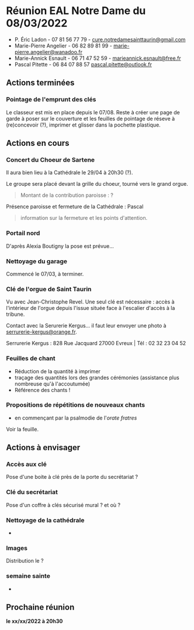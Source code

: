 # Réunion EAL Notre Dame du 08/03/2022

* P. Éric Ladon - 07 81 56 77 79 - cure.notredamesainttaurin@gmail.com
* Marie-Pierre Angelier - 06 82 89 81 99 - marie-pierre.angelier@wanadoo.fr
* Marie-Annick Esnault - 06 71 47 52 59 - marieannick.esnault@free.fr
* Pascal Pitette - 06 84 07 88 57 pascal.pitette@outlook.fr 

## Actions terminées

### Pointage de l'emprunt des clés

Le classeur est mis en place depuis le 07/08. Reste à créer une page de garde à poser sur le couverture et les feuilles de pointage de réseve à (re)concevoir (?), imprimer et glisser dans la pochette plastique.

## Actions en cours

### Concert du Choeur de Sartene

Il aura bien lieu à la Cathédrale le 29/04 à 20h30 (?).

Le groupe sera placé devant la grille du choeur, tourné vers le grand orgue.

> Montant de la contribution paroisse : ?

Présence paroisse et fermeture de la Cathédrale : Pascal

> information sur la fermeture et les points d'attention.

### Portail nord

D'après Alexia Boutigny la pose est prévue...

### Nettoyage du garage

Commencé le 07/03, à terminer.

### Clé de l'orgue de Saint Taurin

Vu avec Jean-Christophe Revel. Une seul clé est nécessaire : accès à l'intérieur de l'orgue depuis l'issue située face à l'escalier d'accès à la tribune.

Contact avec la Serurerie Kergus... il faut leur envoyer une photo à serrurerie-kergus@orange.fr.

Serrurerie Kergus : 828 Rue Jacquard 27000 Evreux | Tél : 02 32 23 04 52

### Feuilles de chant

* Réduction de la quantité à imprimer
* traçage des quantités lors des grandes cérémonies (assistance plus nombreuse qu'à l'accoutumée)
* Référence des chants !

### Propositions de répétitions de nouveaux chants

* en commençant par la psalmodie de l'*orate fratres*

Voir la feuille.

## Actions à envisager

### Accès aux clé

Pose d'une boite à clé près de la porte du secrétariat ?

### Clé du secrétariat

Pose d'un coffre à clés sécurisé mural ? et où ?

### Nettoyage de la cathédrale

-

### Images

Distribution le ?

### semaine sainte

-

## Prochaine réunion

__le xx/xx/2022 à 20h30__
